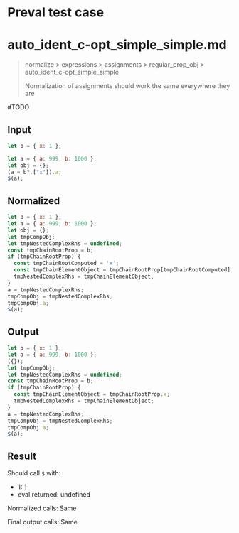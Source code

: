 # Preval test case

# auto_ident_c-opt_simple_simple.md

> normalize > expressions > assignments > regular_prop_obj > auto_ident_c-opt_simple_simple
>
> Normalization of assignments should work the same everywhere they are

#TODO

## Input

`````js filename=intro
let b = { x: 1 };

let a = { a: 999, b: 1000 };
let obj = {};
(a = b?.["x"]).a;
$(a);
`````

## Normalized

`````js filename=intro
let b = { x: 1 };
let a = { a: 999, b: 1000 };
let obj = {};
let tmpCompObj;
let tmpNestedComplexRhs = undefined;
const tmpChainRootProp = b;
if (tmpChainRootProp) {
  const tmpChainRootComputed = 'x';
  const tmpChainElementObject = tmpChainRootProp[tmpChainRootComputed];
  tmpNestedComplexRhs = tmpChainElementObject;
}
a = tmpNestedComplexRhs;
tmpCompObj = tmpNestedComplexRhs;
tmpCompObj.a;
$(a);
`````

## Output

`````js filename=intro
let b = { x: 1 };
let a = { a: 999, b: 1000 };
({});
let tmpCompObj;
let tmpNestedComplexRhs = undefined;
const tmpChainRootProp = b;
if (tmpChainRootProp) {
  const tmpChainElementObject = tmpChainRootProp.x;
  tmpNestedComplexRhs = tmpChainElementObject;
}
a = tmpNestedComplexRhs;
tmpCompObj = tmpNestedComplexRhs;
tmpCompObj.a;
$(a);
`````

## Result

Should call `$` with:
 - 1: 1
 - eval returned: undefined

Normalized calls: Same

Final output calls: Same
